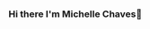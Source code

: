 ### Hi there  I'm Michelle Chaves👋

<!--
**michellecrodrigues/michellecrodrigues** is a ✨ _special_ ✨ repository because its `README.md` (this file) appears on your GitHub profile.

## Here are some ideas to get you started:

- I live in:brazil:
- I'm currently working on Support 🔭
- I’m currently learning NodeJs 🌱
- How to reach me: michellec_rodrigues@hotmail.com 📫 

## Connect with me:

<a href = "https://www.linkedin.com/in/michelle-rodrigues-passos-17070131" /> 
<img aling = "center" alt="linkedIn-Michelle" height = "30" width = "40" src="https://cdn.jsdelivr.net/gh/devicons/devicon/icons/linkedin/linkedin-original.svg" style = "max" width = "100%"; />


## My Skills

<a href = "img src="https://cdn.jsdelivr.net/gh/devicons/devicon/icons/nodejs/nodejs-original-wordmark.svg"  style = "max" width = "100%"; />
<a href = "img src="https://cdn.jsdelivr.net/gh/devicons/devicon/icons/javascript/javascript-original.svg"  style = "max" width = "100%"; />
<a href = "img src="https://cdn.jsdelivr.net/gh/devicons/devicon/icons/mysql/mysql-original-wordmark.svg"  style = "max" width = "100%";/>
<a href = "img src="https://cdn.jsdelivr.net/gh/devicons/devicon/icons/github/github-original-wordmark.svg"  style = "max" width = "100%";/>











-->
